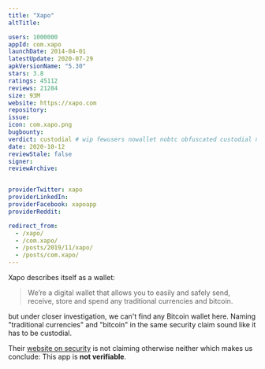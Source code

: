 ```yaml
---
title: "Xapo"
altTitle: 

users: 1000000
appId: com.xapo
launchDate: 2014-04-01
latestUpdate: 2020-07-29
apkVersionName: "5.30"
stars: 3.8
ratings: 45112
reviews: 21284
size: 93M
website: https://xapo.com
repository: 
issue: 
icon: com.xapo.png
bugbounty: 
verdict: custodial # wip fewusers nowallet nobtc obfuscated custodial nosource nonverifiable reproducible bounty defunct
date: 2020-10-12
reviewStale: false
signer: 
reviewArchive:


providerTwitter: xapo
providerLinkedIn: 
providerFacebook: xapoapp
providerReddit: 

redirect_from:
  - /xapo/
  - /com.xapo/
  - /posts/2019/11/xapo/
  - /posts/com.xapo/
---
```



Xapo describes itself
as a wallet:

> We’re a digital wallet that allows you to easily and safely send, receive,
> store and spend any traditional currencies and bitcoin.

but under closer investigation, we can't find any Bitcoin wallet here. Naming
"traditional currencies" and "bitcoin" in the same security
claim sound like it has to be custodial.

Their [website on security](https://xapo.com/en/security) is not claiming
otherwise neither which makes us conclude: This app is **not verifiable**.
